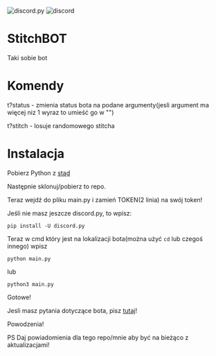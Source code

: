 ![discord.py](https://img.shields.io/badge/Using-discord.py-success) ![discord](https://img.shields.io/badge/Discord%3A%20-JustRex%237425-informational)
# StitchBOT
Taki sobie bot
# Komendy
t?status - zmienia status bota na podane argumenty(jesli argument ma więcej niz 1 wyraz to umieść go w "")

t?stitch - losuje randomowego stitcha
# Instalacja
Pobierz Python z [stąd](https://python.org/)

Następnie sklonuj/pobierz to repo.

Teraz wejdź do pliku main.py i zamień TOKEN(2 linia) na swój token!

Jeśli nie masz jeszcze discord.py, to wpisz:

```
pip install -U discord.py
```
Teraz w cmd który jest na lokalizacji bota(można użyć `cd` lub czegoś innego) wpisz 
```
python main.py
```
lub
```
python3 main.py
```
Gotowe!

Jesli masz pytania dotyczące bota, pisz [tutaj](https://github.com/reksio2947LOL/StitchBOT/issues)!

Powodzenia!


PS Daj powiadomienia dla tego repo/mnie aby być na bieżąco z aktualizacjami!
